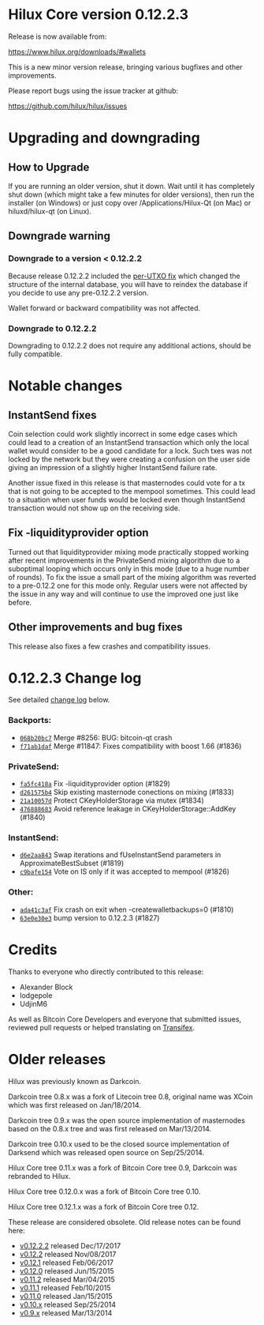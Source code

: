 Hilux Core version 0.12.2.3
==========================

Release is now available from:

  <https://www.hilux.org/downloads/#wallets>

This is a new minor version release, bringing various bugfixes and other
improvements.

Please report bugs using the issue tracker at github:

  <https://github.com/hilux/hilux/issues>


Upgrading and downgrading
=========================

How to Upgrade
--------------

If you are running an older version, shut it down. Wait until it has completely
shut down (which might take a few minutes for older versions), then run the
installer (on Windows) or just copy over /Applications/Hilux-Qt (on Mac) or
hiluxd/hilux-qt (on Linux).

Downgrade warning
-----------------

### Downgrade to a version < 0.12.2.2

Because release 0.12.2.2 included the [per-UTXO fix](release-notes/hilux/release-notes-0.12.2.2.md#per-utxo-fix)
which changed the structure of the internal database, you will have to reindex
the database if you decide to use any pre-0.12.2.2 version.

Wallet forward or backward compatibility was not affected.

### Downgrade to 0.12.2.2

Downgrading to 0.12.2.2 does not require any additional actions, should be
fully compatible.

Notable changes
===============

InstantSend fixes
-----------------

Coin selection could work slightly incorrect in some edge cases which could
lead to a creation of an InstantSend transaction which only the local wallet
would consider to be a good candidate for a lock. Such txes was not locked by
the network but they were creating a confusion on the user side giving an
impression of a slightly higher InstantSend failure rate.

Another issue fixed in this release is that masternodes could vote for a tx
that is not going to be accepted to the mempool sometimes. This could lead to
a situation when user funds would be locked even though InstantSend transaction
would not show up on the receiving side.

Fix -liquidityprovider option
-----------------------------

Turned out that liquidityprovider mixing mode practically stopped working after
recent improvements in the PrivateSend mixing algorithm due to a suboptimal
looping which occurs only in this mode (due to a huge number of rounds). To fix
the issue a small part of the mixing algorithm was reverted to a pre-0.12.2 one
for this mode only. Regular users were not affected by the issue in any way and
will continue to use the improved one just like before.

Other improvements and bug fixes
--------------------------------

This release also fixes a few crashes and compatibility issues.


0.12.2.3 Change log
===================

See detailed [change log](https://github.com/hilux/hilux/compare/v0.12.2.2...hilux:v0.12.2.3) below.

### Backports:
- [`068b20bc7`](https://github.com/hilux/hilux/commit/068b20bc7) Merge #8256: BUG: bitcoin-qt crash
- [`f71ab1daf`](https://github.com/hilux/hilux/commit/f71ab1daf) Merge #11847: Fixes compatibility with boost 1.66 (#1836)

### PrivateSend:
- [`fa5fc418a`](https://github.com/hilux/hilux/commit/fa5fc418a) Fix -liquidityprovider option (#1829)
- [`d261575b4`](https://github.com/hilux/hilux/commit/d261575b4) Skip existing masternode conections on mixing (#1833)
- [`21a10057d`](https://github.com/hilux/hilux/commit/21a10057d) Protect CKeyHolderStorage via mutex (#1834)
- [`476888683`](https://github.com/hilux/hilux/commit/476888683) Avoid reference leakage in CKeyHolderStorage::AddKey (#1840)

### InstantSend:
- [`d6e2aa843`](https://github.com/hilux/hilux/commit/d6e2aa843) Swap iterations and fUseInstantSend parameters in ApproximateBestSubset (#1819)
- [`c9bafe154`](https://github.com/hilux/hilux/commit/c9bafe154) Vote on IS only if it was accepted to mempool (#1826)

### Other:
- [`ada41c3af`](https://github.com/hilux/hilux/commit/ada41c3af) Fix crash on exit when -createwalletbackups=0 (#1810)
- [`63e0e30e3`](https://github.com/hilux/hilux/commit/63e0e30e3) bump version to 0.12.2.3 (#1827)

Credits
=======

Thanks to everyone who directly contributed to this release:

- Alexander Block
- lodgepole
- UdjinM6

As well as Bitcoin Core Developers and everyone that submitted issues,
reviewed pull requests or helped translating on
[Transifex](https://www.transifex.com/projects/p/hilux/).


Older releases
==============

Hilux was previously known as Darkcoin.

Darkcoin tree 0.8.x was a fork of Litecoin tree 0.8, original name was XCoin
which was first released on Jan/18/2014.

Darkcoin tree 0.9.x was the open source implementation of masternodes based on
the 0.8.x tree and was first released on Mar/13/2014.

Darkcoin tree 0.10.x used to be the closed source implementation of Darksend
which was released open source on Sep/25/2014.

Hilux Core tree 0.11.x was a fork of Bitcoin Core tree 0.9,
Darkcoin was rebranded to Hilux.

Hilux Core tree 0.12.0.x was a fork of Bitcoin Core tree 0.10.

Hilux Core tree 0.12.1.x was a fork of Bitcoin Core tree 0.12.

These release are considered obsolete. Old release notes can be found here:

- [v0.12.2.2](release-notes/hilux/release-notes-0.12.2.2.md) released Dec/17/2017
- [v0.12.2](release-notes/hilux/release-notes-0.12.2.md) released Nov/08/2017
- [v0.12.1](release-notes/hilux/release-notes-0.12.1.md) released Feb/06/2017
- [v0.12.0](release-notes/hilux/release-notes-0.12.0.md) released Jun/15/2015
- [v0.11.2](release-notes/hilux/release-notes-0.11.2.md) released Mar/04/2015
- [v0.11.1](release-notes/hilux/release-notes-0.11.1.md) released Feb/10/2015
- [v0.11.0](release-notes/hilux/release-notes-0.11.0.md) released Jan/15/2015
- [v0.10.x](release-notes/hilux/release-notes-0.10.0.md) released Sep/25/2014
- [v0.9.x](release-notes/hilux/release-notes-0.9.0.md) released Mar/13/2014

